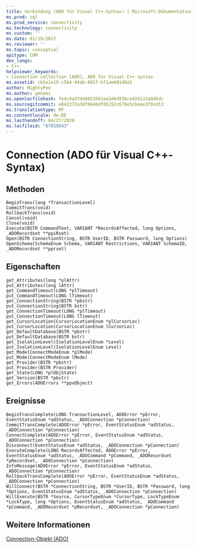 ```yaml
---
title: Verbindung (ADO für Visual C++-Syntax) | Microsoft-Dokumentation
ms.prod: sql
ms.prod_service: connectivity
ms.technology: connectivity
ms.custom: ''
ms.date: 01/19/2017
ms.reviewer: ''
ms.topic: conceptual
apitype: COM
dev_langs:
- C++
helpviewer_keywords:
- Connection collection [ADO], ADO for Visual C++ syntax
ms.assetid: cb5e1e15-c5b4-44ab-892f-bf1ae601d0a5
author: MightyPen
ms.author: genemi
ms.openlocfilehash: fe4c9a57dd8023561ea3d6d93bce424133a0d5dc
ms.sourcegitcommit: e042272a38fb646df05152c676e5cbeae3f9cd13
ms.translationtype: MT
ms.contentlocale: de-DE
ms.lasthandoff: 04/27/2020
ms.locfileid: "67919543"
---
```

# <a name="connection-ado-for-visual-c-syntax"></a>Connection (ADO für Visual C++-Syntax)
## <a name="methods"></a>Methoden  
  
```  
BeginTrans(long *TransactionLevel)  
CommitTrans(void)  
RollbackTrans(void)  
Cancel(void)  
Close(void)  
Execute(BSTR CommandText, VARIANT *RecordsAffected, long Options, _ADORecordset **ppiRset)  
Open(BSTR ConnectionString, BSTR UserID, BSTR Password, long Options)  
OpenSchema(SchemaEnum Schema, VARIANT Restrictions, VARIANT SchemaID, _ADORecordset **pprset)  
```  
  
## <a name="properties"></a>Eigenschaften  
  
```  
get_Attributes(long *plAttr)  
put_Attributes(long lAttr)  
get_CommandTimeout(LONG *plTimeout)  
put_CommandTimeout(LONG lTimeout)  
get_ConnectionString(BSTR *pbstr)  
put_ConnectionString(BSTR bstr)  
get_ConnectionTimeout(LONG *plTimeout)  
put_ConnectionTimeout(LONG lTimeout)  
get_CursorLocation(CursorLocationEnum *plCursorLoc)  
put_CursorLocation(CursorLocationEnum lCursorLoc)  
get_DefaultDatabase(BSTR *pbstr)  
put_DefaultDatabase(BSTR bstr)  
get_IsolationLevel(IsolationLevelEnum *Level)  
put_IsolationLevel(IsolationLevelEnum Level)  
get_Mode(ConnectModeEnum *plMode)  
put_Mode(ConnectModeEnum lMode)  
get_Provider(BSTR *pbstr)  
put_Provider(BSTR Provider)  
get_State(LONG *plObjState)  
get_Version(BSTR *pbstr)  
get_Errors(ADOErrors **ppvObject)  
```  
  
## <a name="events"></a>Ereignisse  
  
```  
BeginTransComplete(LONG TransactionLevel, ADOError *pError, EventStatusEnum *adStatus, _ADOConnection *pConnection)  
CommitTransComplete(ADOError *pError, EventStatusEnum *adStatus, _ADOConnection *pConnection)  
ConnectComplete(ADOError *pError, EventStatusEnum *adStatus, _ADOConnection *pConnection)  
Disconnect(EventStatusEnum *adStatus, _ADOConnection *pConnection)  
ExecuteComplete(LONG RecordsAffected, ADOError *pError, EventStatusEnum *adStatus, _ADOCommand *pCommand, _ADORecordset *pRecordset, _ADOConnection *pConnection)  
InfoMessage(ADOError *pError, EventStatusEnum *adStatus, _ADOConnection *pConnection)  
RollbackTransComplete(ADOError *pError, EventStatusEnum *adStatus, _ADOConnection *pConnection)  
WillConnect(BSTR *ConnectionString, BSTR *UserID, BSTR *Password, long *Options, EventStatusEnum *adStatus, _ADOConnection *pConnection)  
WillExecute(BSTR *Source, CursorTypeEnum *CursorType, LockTypeEnum *LockType, long *Options, EventStatusEnum *adStatus, _ADOCommand *pCommand, _ADORecordset *pRecordset, _ADOConnection *pConnection)  
```  
  
## <a name="see-also"></a>Weitere Informationen  
 [Connection-Objekt (ADO)](../../../ado/reference/ado-api/connection-object-ado.md)
